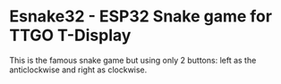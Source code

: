 # Esnake32 - ESP32 Snake game for TTGO T-Display

This is the famous snake game but using only 2 buttons: left as the anticlockwise and right as clockwise.
